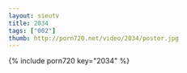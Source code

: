 ```yaml
--- 
layout: sieutv
title: 2034
tags: ["002"]
thumb: http://porn720.net/video/2034/poster.jpg
---
```

{% include porn720 key="2034" %} 
